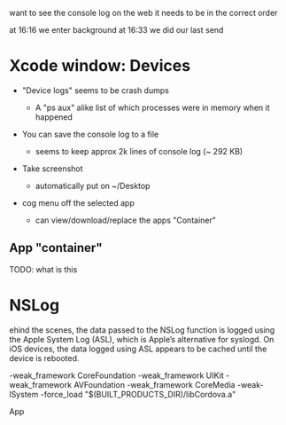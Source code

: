 

want to see the console log on the web
it needs to be in the correct order

at 16:16 we enter background
at 16:33 we did our last send

# Xcode window: Devices

* "Device logs" seems to be crash dumps
    * A "ps aux" alike list of which processes were in memory when it happened

* You can save the console log to a file
    * seems to keep approx 2k lines of console log (~ 292 KB)

* Take screenshot
    * automatically put on ~/Desktop

* cog menu off the selected app
    * can view/download/replace the apps "Container"


## App "container"

TODO: what is this



# NSLog

ehind the scenes, the data passed to the NSLog function is logged using the Apple System Log (ASL), which is Apple’s alternative for syslogd. On iOS devices, the data logged using ASL appears to be cached until the device is rebooted.

-weak_framework CoreFoundation -weak_framework UIKit</string> -weak_framework AVFoundation -weak_framework CoreMedia -weak-lSystem -force_load "$(BUILT_PRODUCTS_DIR)/libCordova.a"


App


